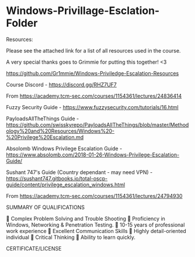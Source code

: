 # Windows-Privillage-Esclation-Folder

Resources:

Please see the attached link for a list of all resources used in the course. 

A very special thanks goes to Grimmie for putting this together! <3

https://github.com/Gr1mmie/Windows-Priviledge-Escalation-Resources




Course Discord - https://discord.gg/RHZ7UF7

From <https://academy.tcm-sec.com/courses/1154361/lectures/24836414> 


Fuzzy Security Guide - https://www.fuzzysecurity.com/tutorials/16.html


PayloadsAllTheThings Guide - https://github.com/swisskyrepo/PayloadsAllTheThings/blob/master/Methodology%20and%20Resources/Windows%20-%20Privilege%20Escalation.md


Absolomb Windows Privilege Escalation Guide - https://www.absolomb.com/2018-01-26-Windows-Privilege-Escalation-Guide/


Sushant 747's Guide (Country dependant - may need VPN) - https://sushant747.gitbooks.io/total-oscp-guide/content/privilege_escalation_windows.html


From <https://academy.tcm-sec.com/courses/1154361/lectures/24794930> 


SUMMARY OF QUALIFICATIONS
 
	Complex Problem Solving and Trouble Shooting
	Proficiency in Windows, Networking & Penetration Testing. 
	10-15 years of professional work experience
	Excellent Communication Skills
	Highly detail-oriented individual 
	Critical Thinking
	Ability to learn quickly.
 
CERTIFICATE/LICENSE
